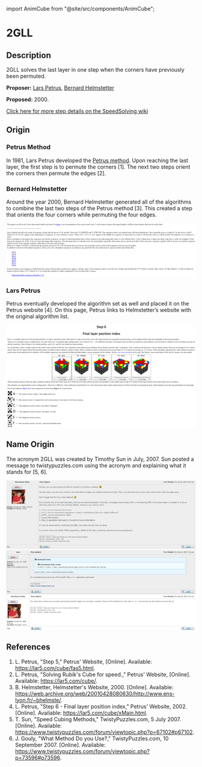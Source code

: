 import AnimCube from "@site/src/components/AnimCube";

# 2GLL

<AnimCube params="buttonbar=0&position=lluuu&scale=6&hint=10&hintborder=1&borderwidth=10&facelets=lylyyylylwwwwwwwwwdbblbbdbbdgglggdggdldoooooodrrlrrdrr" width="400px" height="400px" />

## Description

2GLL solves the last layer in one step when the corners have previously been permuted.

**Proposer:** [Lars Petrus](CubingContributors/MethodDevelopers.md#petrus-lars), [Bernard Helmstetter](CubingContributors/MethodDevelopers.md#helmstetter-bernard)

**Proposed:** 2000.

[Click here for more step details on the SpeedSolving wiki]( https://www.speedsolving.com/wiki/index.php?title=2GLL)

## Origin

### Petrus Method

In 1981, Lars Petrus developed the [Petrus method](3x3/Methods/Petrus.md). Upon reaching the last layer, the first step is to permute the corners [1]. The next two steps orient the corners then permute the edges [2].

### Bernard Helmstetter

Around the year 2000, Bernard Helmstetter generated all of the algorithms to combine the last two steps of the Petrus method [3]. This created a step that orients the four corners while permuting the four edges.

![](img/2GLL/Helmstetter.png)

### Lars Petrus

Petrus eventually developed the algorithm set as well and placed it on the Petrus website [4]. On this page, Petrus links to Helmstetter’s website with the original algorithm list.

![](img/2GLL/Petrus.png)

## Name Origin

The acronym 2GLL was created by Timothy Sun in July, 2007. Sun posted a message to twistypuzzles.com using the acronym and explaining what it stands for [5, 6].

![](img/2GLL/Name1.png)
![](img/2GLL/Name2.png)

## References

1. L. Petrus, "Step 5," Petrus' Website, [Online]. Available: https://lar5.com/cube/fas5.html.
2. L. Petrus, "Solving Rubik's Cube for speed.," Petrus' Website, [Online]. Available: https://lar5.com/cube/.
3. B. Helmstetter, Helmstetter's Website, 2000. [Online]. Available: https://web.archive.org/web/20010428080630/http://www.ens-lyon.fr/~bhelmste/.
4. L. Petrus, "Step 6 - Final layer position index," Petrus' Website, 2002. [Online]. Available: https://lar5.com/cube/xMain.html.
5. T. Sun, "Speed Cubing Methods," TwistyPuzzles.com, 5 July 2007. [Online]. Available: https://www.twistypuzzles.com/forum/viewtopic.php?p=67102#p67102.
6. J. Gouly, "What Method Do you Use?," TwistyPuzzles.com, 10 September 2007. [Online]. Available: https://www.twistypuzzles.com/forum/viewtopic.php?p=73596#p73596.